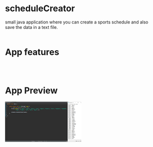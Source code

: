 # <h1>scheduleCreator</h1>
small java application where you can create a  sports schedule and also save the data in a text file.
<br>
<br>
<h1>App features</h1>
<br>
<br>
<h1>App Preview</h1>

<img src="images/d.png" >

